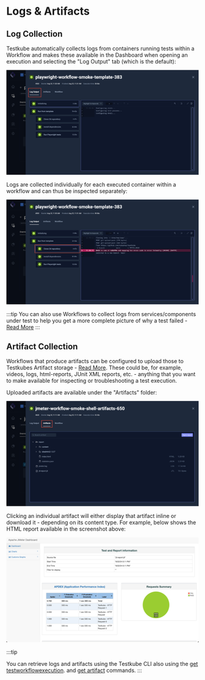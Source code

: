 # Logs & Artifacts

## Log Collection

Testkube automatically collects logs from containers running tests within a Workflow and makes these available in
the Dashboard when opening an execution and selecting the "Log Output" tab (which is the default):

![Workflow Log output](../img/workflows-log-output-2.1.png)

Logs are collected individually for each executed container within a workflow and can thus be inspected separately:

![Workflow Multi-log output](../img/workflows-multilog-output-2.1.png)

:::tip
You can also use Workflows to collect logs from services/components under test to help you get
a more complete picture of why a test failed - [Read More](/articles/tw-capture-logs)
:::

## Artifact Collection

Workflows that produce artifacts can be configured to upload those to Testkubes Artifact storage - [Read More](test-workflows-artifacts). These 
could be, for example, videos, logs, html-reports, JUnit XML reports, etc. - anything that you want to make available
for inspecting or troubleshooting a test execution. 

Uploaded artifacts are available under the "Artifacts" folder:

![Workflow Artifacts](../img/workflows-artifacts-tab-2.1.png)

Clicking an individual artifact will either display that artifact inline or download it - depending on its content type.
For example, below shows the HTML report available in the screenshot above:

![Rendered Workflow HTLM Artifact](../img/workflows-html-artifact-2.1.png)

:::tip

You can retrieve logs and artifacts using the Testkube CLI also using the [get testworkflowexecution](/cli/testkube_get_testworkflowexecution).
and [get artifact](/cli/testkube_get_artifact) commands.
:::






